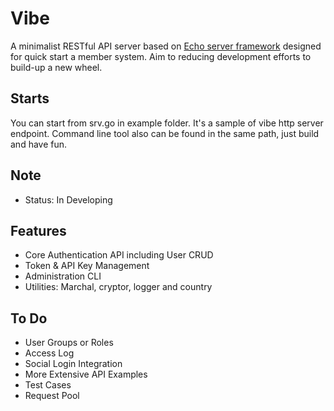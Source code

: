 Vibe
===============

A minimalist RESTful API server based on [Echo server framework](https://echo.labstack.com) designed for quick start a member system. Aim to reducing development efforts to build-up a new wheel.

Starts
----------
You can start from srv.go in example folder. It's a sample of vibe http server endpoint. Command line tool also can be found in the same path, just build and have fun.

Note
----------
- Status: In Developing

Features
----------
* Core Authentication API including User CRUD
* Token & API Key Management
* Administration CLI
* Utilities: Marchal, cryptor, logger and country

To Do
-----------
* User Groups or Roles
* Access Log
* Social Login Integration
* More Extensive API Examples
* Test Cases
* Request Pool







